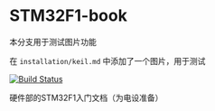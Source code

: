 # STM32F1-book

本分支用于测试图片功能

在 `installation/keil.md` 中添加了一个图片，用于测试

[![Build Status](https://travis-ci.org/eesast/STM32F1-book.svg?branch=master)](https://travis-ci.org/eesast/STM32F1-book)

硬件部的STM32F1入门文档（为电设准备）

